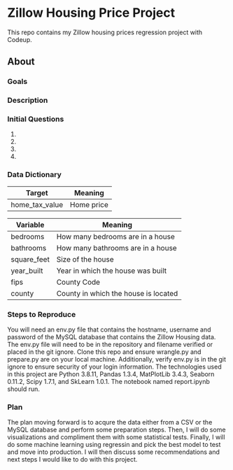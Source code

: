 # Zillow Housing Price Project
This repo contains my Zillow housing prices regression project with Codeup.

## About

### Goals


### Description


### Initial Questions
1)
2)
3)
4)

### Data Dictionary
<table>
<thead><tr>
<th>Target</th>
<th>Meaning</th>
</tr>
</thead>
<tbody>
<tr>
<td>home_tax_value</td>
<td>Home price</td>
</tr>
</tbody>
</table>

<table>
<thead><tr>
<th>Variable</th>
<th>Meaning</th>
</tr>
</thead>
<tbody>
<tr>
<td>bedrooms</td>
<td>How many bedrooms are in a house</td>
</tr>
<tr>
<td>bathrooms</td>
<td>How many bathrooms are in a house</td>
</tr>
<tr>
<td>square_feet</td>
<td>Size of the house</td>
</tr>
<tr>
<td>year_built</td>
<td>Year in which the house was built</td>
</tr>
<tr>
<td>fips</td>
<td>County Code</td>
</tr>
<tr>
<td>county</td>
<td>County in which the house is located</td>
</tr>
</tbody>
</table>

### Steps to Reproduce
You will need an env.py file that contains the hostname, username and password of the MySQL database that contains the Zillow Housing data. The env.py file will need to be in the repository and filename verified or placed in the git ignore. Clone this repo and ensure wrangle.py and prepare.py are on your local machine. Additionally, verify env.py is in the git ignore to ensure security of your login information. The technologies used in this project are Python 3.8.11, Pandas 1.3.4, MatPlotLib 3.4.3, Seaborn 0.11.2, Scipy 1.7.1, and SkLearn 1.0.1. The notebook named report.ipynb should run.

### Plan
The plan moving forward is to acqure the data either from a CSV or the MySQL database and perform some preparation steps. Then, I  will do some visualizations and compliment them with some statistical tests. Finally, I will do some machine learning using regressin and pick the best model to test and move into production. I will then discuss some recommendations and next steps I would like to do with this project.

